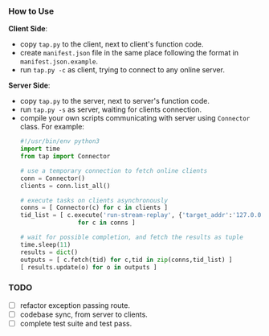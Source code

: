 ### How to Use

**Client Side**:
- copy `tap.py` to the client, next to client's function code.
- create `manifest.json` file in the same place following the format in `manifest.json.example`.
- run `tap.py -c` as client, trying to connect to any online server.

**Server Side**:
- copy `tap.py` to the server, next to server's function code.
- run `tap.py -s` as server, waiting for clients connection.
- compile your own scripts communicating with server using `Connector` class. For example:
    ```python
    #!/usr/bin/env python3
    import time
    from tap import Connector

    # use a temporary connection to fetch online clients
    conn = Connector()
    clients = conn.list_all()

    # execute tasks on clients asynchronously
    conns = [ Connector(c) for c in clients ]
    tid_list = [ c.execute('run-stream-replay', {'target_addr':'127.0.0.1', 'duration':10})
                    for c in conns ]
    
    # wait for possible completion, and fetch the results as tuple
    time.sleep(11)
    results = dict()
    outputs = [ c.fetch(tid) for c,tid in zip(conns,tid_list) ]
    [ results.update(o) for o in outputs ]
    ```

### TODO
- [ ] refactor exception passing route.
- [ ] codebase sync, from server to clients.
- [ ] complete test suite and test pass.
